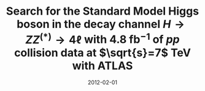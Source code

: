 ---
title: "Search for the Standard Model Higgs boson in the decay channel $H \\to ZZ^{(*)} \\to 4 \\ell$ with 4.8 fb$^{-1}$ of $pp$ collision data at $\\sqrt{s}=7$ TeV with ATLAS"
date: 2012-02-01
venue: Phys. Lett. B 710 (2012) 383--402
link: https://arxiv.org/abs/1202.1415
inspire_id: 1088225
authors: ATLAS Collaboration
bibtex: '@article{ATLAS:2012ac,\n archiveprefix = {arXiv},\n author = {},\n collaboration = {ATLAS},\n doi = {10.1016/j.physletb.2012.03.005},\n eprint = {1202.1415},\n journal = {Phys. Lett. B},\n pages = {383--402},\n primaryclass = {hep-ex},\n reportnumber = {CERN-PH-EP-2012-014},\n title = {{Search for the Standard Model Higgs boson in the decay channel $H \\to ZZ^{(*)} \\to 4 \\ell$ with 4.8 fb$^{-1}$ of $pp$ collision data at $\\sqrt{s}=7$ TeV with ATLAS}},\n volume = {710},\n year = {2012}\n}\n'
---
